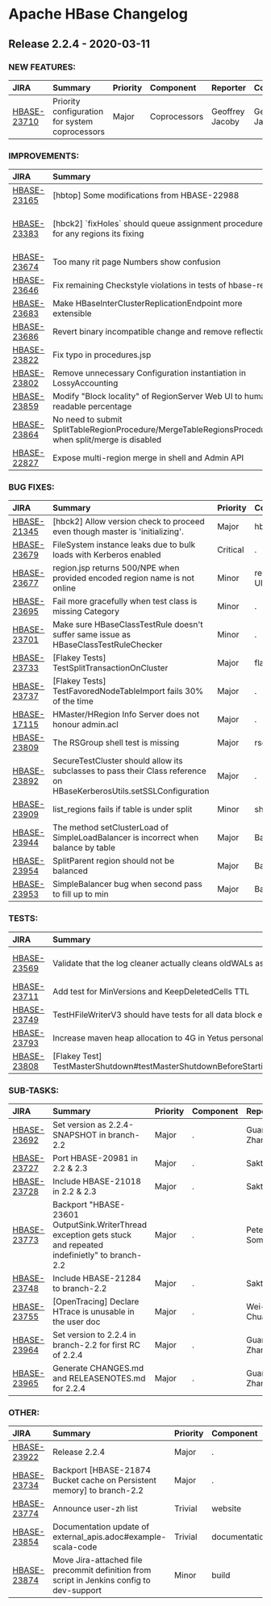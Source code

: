 
<!---
# Licensed to the Apache Software Foundation (ASF) under one
# or more contributor license agreements.  See the NOTICE file
# distributed with this work for additional information
# regarding copyright ownership.  The ASF licenses this file
# to you under the Apache License, Version 2.0 (the
# "License"); you may not use this file except in compliance
# with the License.  You may obtain a copy of the License at
#
#     http://www.apache.org/licenses/LICENSE-2.0
#
# Unless required by applicable law or agreed to in writing, software
# distributed under the License is distributed on an "AS IS" BASIS,
# WITHOUT WARRANTIES OR CONDITIONS OF ANY KIND, either express or implied.
# See the License for the specific language governing permissions and
# limitations under the License.
-->
# Apache HBase Changelog

## Release 2.2.4 - 2020-03-11



### NEW FEATURES:

| JIRA | Summary | Priority | Component | Reporter | Contributor |
|:---- |:---- | :--- |:---- |:---- |:---- |
| [HBASE-23710](https://issues.apache.org/jira/browse/HBASE-23710) | Priority configuration for system coprocessors |  Major | Coprocessors | Geoffrey Jacoby | Geoffrey Jacoby |


### IMPROVEMENTS:

| JIRA | Summary | Priority | Component | Reporter | Contributor |
|:---- |:---- | :--- |:---- |:---- |:---- |
| [HBASE-23165](https://issues.apache.org/jira/browse/HBASE-23165) | [hbtop] Some modifications from HBASE-22988 |  Minor | hbtop | Toshihiro Suzuki | Toshihiro Suzuki |
| [HBASE-23383](https://issues.apache.org/jira/browse/HBASE-23383) | [hbck2] \`fixHoles\` should queue assignment procedures for any regions its fixing |  Minor | hbck2, master, Region Assignment | Nick Dimiduk | Nick Dimiduk |
| [HBASE-23674](https://issues.apache.org/jira/browse/HBASE-23674) | Too many rit page Numbers show confusion |  Trivial | master | dingbaosheng | dingbaosheng |
| [HBASE-23646](https://issues.apache.org/jira/browse/HBASE-23646) | Fix remaining Checkstyle violations in tests of hbase-rest |  Minor | . | Jan Hentschel | Jan Hentschel |
| [HBASE-23683](https://issues.apache.org/jira/browse/HBASE-23683) | Make HBaseInterClusterReplicationEndpoint more extensible |  Major | Replication | Wellington Chevreuil | Wellington Chevreuil |
| [HBASE-23686](https://issues.apache.org/jira/browse/HBASE-23686) | Revert binary incompatible change and remove reflection |  Major | . | Jan Hentschel | Jan Hentschel |
| [HBASE-23822](https://issues.apache.org/jira/browse/HBASE-23822) | Fix typo in procedures.jsp |  Trivial | website | Zhuoyue Huang | Zhuoyue Huang |
| [HBASE-23802](https://issues.apache.org/jira/browse/HBASE-23802) | Remove unnecessary Configuration instantiation in LossyAccounting |  Minor | metrics | Nick Dimiduk | Nick Dimiduk |
| [HBASE-23859](https://issues.apache.org/jira/browse/HBASE-23859) | Modify "Block locality" of RegionServer Web UI to human readable percentage |  Trivial | . | Zhuoyue Huang | Zhuoyue Huang |
| [HBASE-23864](https://issues.apache.org/jira/browse/HBASE-23864) | No need to submit SplitTableRegionProcedure/MergeTableRegionsProcedure when split/merge is disabled |  Major | . | Guanghao Zhang | Guanghao Zhang |
| [HBASE-22827](https://issues.apache.org/jira/browse/HBASE-22827) | Expose multi-region merge in shell and Admin API |  Major | Admin, shell | Michael Stack | Sakthi |


### BUG FIXES:

| JIRA | Summary | Priority | Component | Reporter | Contributor |
|:---- |:---- | :--- |:---- |:---- |:---- |
| [HBASE-21345](https://issues.apache.org/jira/browse/HBASE-21345) | [hbck2] Allow version check to proceed even though master is 'initializing'. |  Major | hbck2 | Michael Stack | Michael Stack |
| [HBASE-23679](https://issues.apache.org/jira/browse/HBASE-23679) | FileSystem instance leaks due to bulk loads with Kerberos enabled |  Critical | . | Josh Elser | Josh Elser |
| [HBASE-23677](https://issues.apache.org/jira/browse/HBASE-23677) | region.jsp returns 500/NPE when provided encoded region name is not online |  Minor | regionserver, UI | Nick Dimiduk | wenfeiyi666 |
| [HBASE-23695](https://issues.apache.org/jira/browse/HBASE-23695) | Fail more gracefully when test class is missing Category |  Minor | . | Josh Elser | Josh Elser |
| [HBASE-23701](https://issues.apache.org/jira/browse/HBASE-23701) | Make sure HBaseClassTestRule doesn't suffer same issue as HBaseClassTestRuleChecker |  Minor | . | Josh Elser | Josh Elser |
| [HBASE-23733](https://issues.apache.org/jira/browse/HBASE-23733) | [Flakey Tests] TestSplitTransactionOnCluster |  Major | flakies | Michael Stack | Michael Stack |
| [HBASE-23737](https://issues.apache.org/jira/browse/HBASE-23737) | [Flakey Tests] TestFavoredNodeTableImport fails 30% of the time |  Major | . | Michael Stack | Michael Stack |
| [HBASE-17115](https://issues.apache.org/jira/browse/HBASE-17115) | HMaster/HRegion Info Server does not honour admin.acl |  Major | . | Mohammad Arshad | Josh Elser |
| [HBASE-23809](https://issues.apache.org/jira/browse/HBASE-23809) | The RSGroup shell test is missing |  Major | rsgroup, test | Duo Zhang | Duo Zhang |
| [HBASE-23892](https://issues.apache.org/jira/browse/HBASE-23892) | SecureTestCluster should allow its subclasses to pass their Class reference on HBaseKerberosUtils.setSSLConfiguration |  Major | . | Wellington Chevreuil | Wellington Chevreuil |
| [HBASE-23909](https://issues.apache.org/jira/browse/HBASE-23909) | list\_regions fails if table is under split |  Minor | shell | Peter Somogyi | Viraj Jasani |
| [HBASE-23944](https://issues.apache.org/jira/browse/HBASE-23944) | The method setClusterLoad of SimpleLoadBalancer is incorrect when balance by table |  Major | Balancer | niuyulin | niuyulin |
| [HBASE-23954](https://issues.apache.org/jira/browse/HBASE-23954) | SplitParent region should not be balanced |  Major | Balancer | niuyulin | niuyulin |
| [HBASE-23953](https://issues.apache.org/jira/browse/HBASE-23953) | SimpleBalancer bug when second pass to fill up to min |  Major | Balancer | niuyulin | niuyulin |


### TESTS:

| JIRA | Summary | Priority | Component | Reporter | Contributor |
|:---- |:---- | :--- |:---- |:---- |:---- |
| [HBASE-23569](https://issues.apache.org/jira/browse/HBASE-23569) | Validate that the log cleaner actually cleans oldWALs as expected |  Major | integration tests, master, test | Andrew Kyle Purtell | Viraj Jasani |
| [HBASE-23711](https://issues.apache.org/jira/browse/HBASE-23711) | Add test for MinVersions and KeepDeletedCells TTL |  Minor | . | Geoffrey Jacoby | Geoffrey Jacoby |
| [HBASE-23749](https://issues.apache.org/jira/browse/HBASE-23749) | TestHFileWriterV3 should have tests for all data block encodings |  Major | . | Viraj Jasani | Viraj Jasani |
| [HBASE-23793](https://issues.apache.org/jira/browse/HBASE-23793) | Increase maven heap allocation to 4G in Yetus personality |  Major | build, test | Nick Dimiduk | Nick Dimiduk |
| [HBASE-23808](https://issues.apache.org/jira/browse/HBASE-23808) | [Flakey Test] TestMasterShutdown#testMasterShutdownBeforeStartingAnyRegionServer |  Major | test | Nick Dimiduk | Nick Dimiduk |


### SUB-TASKS:

| JIRA | Summary | Priority | Component | Reporter | Contributor |
|:---- |:---- | :--- |:---- |:---- |:---- |
| [HBASE-23692](https://issues.apache.org/jira/browse/HBASE-23692) | Set version as 2.2.4-SNAPSHOT in branch-2.2 |  Major | . | Guanghao Zhang | Guanghao Zhang |
| [HBASE-23727](https://issues.apache.org/jira/browse/HBASE-23727) | Port HBASE-20981 in 2.2 & 2.3 |  Major | . | Sakthi | Sakthi |
| [HBASE-23728](https://issues.apache.org/jira/browse/HBASE-23728) | Include HBASE-21018 in 2.2 & 2.3 |  Major | . | Sakthi | Sakthi |
| [HBASE-23773](https://issues.apache.org/jira/browse/HBASE-23773) | Backport "HBASE-23601 OutputSink.WriterThread exception gets stuck and repeated indefinietly" to branch-2.2 |  Major | . | Peter Somogyi | Peter Somogyi |
| [HBASE-23748](https://issues.apache.org/jira/browse/HBASE-23748) | Include HBASE-21284 to branch-2.2 |  Major | . | Sakthi | Sakthi |
| [HBASE-23755](https://issues.apache.org/jira/browse/HBASE-23755) | [OpenTracing] Declare HTrace is unusable in the user doc |  Major | . | Wei-Chiu Chuang | Wei-Chiu Chuang |
| [HBASE-23964](https://issues.apache.org/jira/browse/HBASE-23964) | Set version to 2.2.4 in branch-2.2 for first RC of 2.2.4 |  Major | . | Guanghao Zhang | Guanghao Zhang |
| [HBASE-23965](https://issues.apache.org/jira/browse/HBASE-23965) | Generate CHANGES.md and RELEASENOTES.md for 2.2.4 |  Major | . | Guanghao Zhang | Guanghao Zhang |


### OTHER:

| JIRA | Summary | Priority | Component | Reporter | Contributor |
|:---- |:---- | :--- |:---- |:---- |:---- |
| [HBASE-23922](https://issues.apache.org/jira/browse/HBASE-23922) | Release 2.2.4 |  Major | . | Guanghao Zhang | Guanghao Zhang |
| [HBASE-23734](https://issues.apache.org/jira/browse/HBASE-23734) | Backport [HBASE-21874 Bucket cache on Persistent memory] to branch-2.2 |  Major | . | Wellington Chevreuil | Wellington Chevreuil |
| [HBASE-23774](https://issues.apache.org/jira/browse/HBASE-23774) | Announce user-zh list |  Trivial | website | Josh Elser | Josh Elser |
| [HBASE-23854](https://issues.apache.org/jira/browse/HBASE-23854) | Documentation update of external\_apis.adoc#example-scala-code |  Trivial | documentation | Michael Heil | Michael Heil |
| [HBASE-23874](https://issues.apache.org/jira/browse/HBASE-23874) | Move Jira-attached file precommit definition from script in Jenkins config to dev-support |  Minor | build | Nick Dimiduk | Nick Dimiduk |


